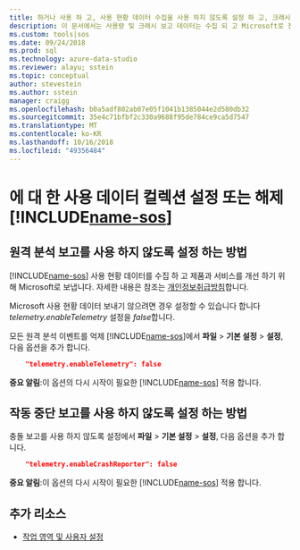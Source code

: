 ```yaml
---
title: 하거나 사용 하 고, 사용 현황 데이터 수집을 사용 하지 않도록 설정 하 고, 크래시 보고에 대 한 Azure Data Studio | Microsoft Docs
description: 이 문서에서는 사용량 및 크래시 보고 데이터는 수집 되 고 Microsoft로 전송 하는 경우를 제어 하는 방법을 설명 합니다.
ms.custom: tools|sos
ms.date: 09/24/2018
ms.prod: sql
ms.technology: azure-data-studio
ms.reviewer: alayu; sstein
ms.topic: conceptual
author: stevestein
ms.author: sstein
manager: craigg
ms.openlocfilehash: b0a5adf802ab07e05f1041b1385044e2d580db32
ms.sourcegitcommit: 35e4c71bfbf2c330a9688f95de784ce9ca5d7547
ms.translationtype: MT
ms.contentlocale: ko-KR
ms.lasthandoff: 10/16/2018
ms.locfileid: "49356484"
---
```

# <a name="enable-or-disable-usage-data-collection-for-includename-sosincludesname-sos-shortmd"></a>에 대 한 사용 데이터 컬렉션 설정 또는 해제 [!INCLUDE[name-sos](../includes/name-sos-short.md)]

## <a name="how-to-disable-telemetry-reporting"></a>원격 분석 보고를 사용 하지 않도록 설정 하는 방법

[!INCLUDE[name-sos](../includes/name-sos-short.md)] 사용 현황 데이터를 수집 하 고 제품과 서비스를 개선 하기 위해 Microsoft로 보냅니다. 자세한 내용은 참조는 [개인정보취급방침](https://go.microsoft.com/fwlink/?LinkID=528096&clcid=0x409)합니다.

Microsoft 사용 현황 데이터 보내기 않으려면 경우 설정할 수 있습니다 합니다 *telemetry.enableTelemetry* 설정을 *false*합니다.

모든 원격 분석 이벤트를 억제 [!INCLUDE[name-sos](../includes/name-sos-short.md)]에서 **파일** > **기본 설정** > **설정**, 다음 옵션을 추가 합니다.

```json
    "telemetry.enableTelemetry": false
```

**중요 알림**:이 옵션의 다시 시작이 필요한 [!INCLUDE[name-sos](../includes/name-sos-short.md)] 적용 합니다. 

## <a name="how-to-disable-crash-reporting"></a>작동 중단 보고를 사용 하지 않도록 설정 하는 방법

충돌 보고를 사용 하지 않도록 설정에서 **파일** > **기본 설정** > **설정**, 다음 옵션을 추가 합니다.

```json
    "telemetry.enableCrashReporter": false
```

**중요 알림**:이 옵션의 다시 시작이 필요한 [!INCLUDE[name-sos](../includes/name-sos-short.md)] 적용 합니다.

## <a name="additional-resources"></a>추가 리소스
- [작업 영역 및 사용자 설정](settings.md)
